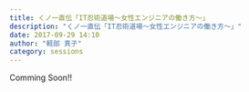 ```yaml
---
title: くノ一直伝「IT忍術道場～女性エンジニアの働き方～」
description: "くノ一直伝「IT忍術道場～女性エンジニアの働き方～」"
date: 2017-09-29 14:10
author: "軽部 真子"
category: sessions
---
```

Comming Soon!!
